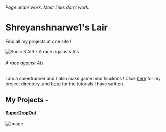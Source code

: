 ###### Page under work. Most links don't work.
# Shreyanshnarwe1's Lair

Find all my projects at one site !

![Sonic 3 AIR - A race againsts AIs](https://user-images.githubusercontent.com/80510430/158044731-f21c101f-1267-4ac3-bbd2-07f91fce993e.png)
###### A race against AIs

I am a speedrunner and I also make game modifications !
Click [here](shreyanshnarwe1.github.io/projects) for my project directory, and [here](shreyanshnarwe1.github.io/tutorials) for the tutorials I have written.

## My Projects -
#### [SuperDropOut](https://shreyanshnarwe1.github.io/s3air/mods/charsprites/superdropout)
![image](https://user-images.githubusercontent.com/80510430/158046796-15319d08-beac-4b0a-8e5e-99999492b8b0.png)
